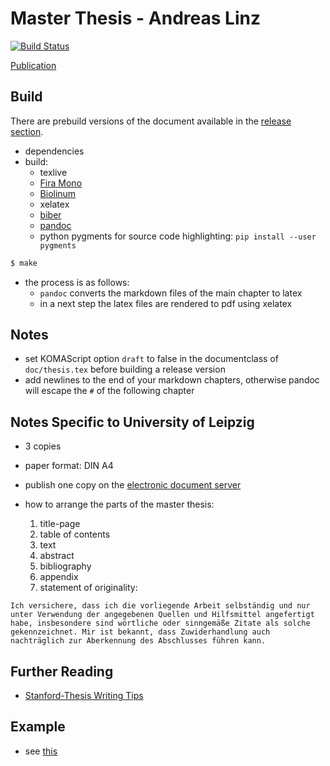 # Master Thesis - Andreas Linz

[![Build Status](https://travis-ci.com/klingtnet/master-thesis.svg?token=drwE1YPs35oqracubtuf&branch=master)](https://travis-ci.com/klingtnet/master-thesis)

[Publication](http://nbn-resolving.de/urn:nbn:de:bsz:15-qucosa2-172347)

## Build

There are prebuild versions of the document available in the [release section](https://github.com/klingtnet/master-thesis/releases).

- dependencies
- build:
	- texlive
	- [Fira Mono](https://github.com/tonsky/FiraCode)
	- [Biolinum](http://www.linuxlibertine.org/index.php?id=86&L=1)
	- xelatex
	- [biber](http://biblatex-biber.sourceforge.net/)
	- [pandoc](http://pandoc.org/)
    - python pygments for source code highlighting: `pip install --user pygments`

```sh
$ make
```

- the process is as follows:
    - `pandoc` converts the markdown files of the main chapter to latex
    - in a next step the latex files are rendered to pdf using xelatex

## Notes

- set KOMAScript option `draft` to false in the documentclass of `doc/thesis.tex` before building a release version
- add newlines to the end of your markdown chapters, otherwise pandoc will escape the `#` of the following chapter

## Notes Specific to University of Leipzig

- 3 copies
- paper format: DIN A4
- publish one copy on the [electronic document server](http://lips.informatik.uni-leipzig.de/)
- how to arrange the parts of the master thesis:

    1. title-page
    1. table of contents
    1. text
    1. abstract
    1. bibliography
    1. appendix
    1. statement of originality:

```
Ich versichere, dass ich die vorliegende Arbeit selbständig und nur unter Verwendung der angegebenen Quellen und Hilfsmittel angefertigt habe, insbesondere sind wörtliche oder sinngemäße Zitate als solche gekennzeichnet. Mir ist bekannt, dass Zuwiderhandlung auch nachträglich zur Aberkennung des Abschlusses führen kann.
```

## Further Reading

- [Stanford-Thesis Writing Tips](http://web.stanford.edu/~pmcmahon/ThesisWritingTips.pdf)

## Example

- see [this](//github.com/klingtnet/thesis-template/raw/master/out/thesis.pdf)
